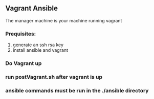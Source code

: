 ## Vagrant Ansible

The manager machine is your machine running vagrant

### Prequisites:
1. generate an ssh rsa key
2. install ansible and vagrant

### Do Vagrant up


### run postVagrant.sh after vagrant is up
### ansible commands must be run in the ./ansible directory
